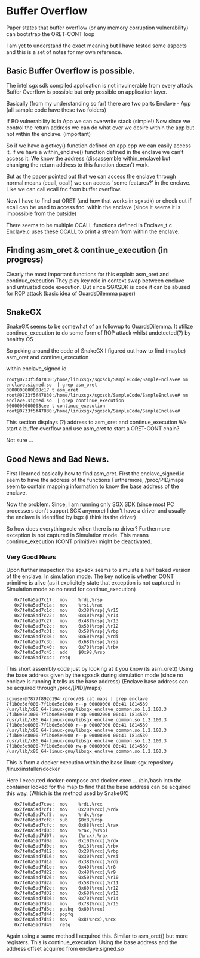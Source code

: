 # Buffer Overflow
Paper states that buffer overflow (or any memory corruption vulnerability) can bootstrap the ORET-CONT loop

I am yet to understand the exact meaning but I have tested some aspects and this is a set of notes for my own reference.


## Basic Buffer Overflow is possible.

The intel sgx sdk compiled application is not invulnerable from every attack. Buffer Overflow is possible but only possible on application layer.

Basically (from my understanding so far) there are two parts Enclave - App (all sample code have these two folders)

If BO vulnerability is in App we can overwrite stack (simple!)
Now since we control the return address we can do what ever we desire within the app but not within the enclave. (important)

So if we have a getkey() function defined on app.cpp we can easily access it.
if we have a within_enclave() function defined in the enclave we can't access it. We know the address (dissassemble within_enclave) but chanigng the return address to this function doesn't work.

But as the paper pointed out that we can access the enclave through normal means (ecall, ocall) we can access 'some features?' in the enclave. Like we can call ecall fnc from buffer overflow. 

Now I have to find out ORET (and how that works in sgxsdk)
or check out if ecall can be used to access fnc. within the enclave (since it seems it is impossible from the outside)

There seems to be multiple OCALL functions defined in Enclave_t.c 
Enclave.c uses these OCALL to print a stream from within the enclave. 



## Finding asm_oret & continue_execution (in progress)

Clearly the most important functions for this exploit: asm_oret and continue_execution
They play key role in context swap between enclave and untrusted code execution. But since SGXSDK is code it can be abused for ROP attack (basic idea of GuardsDilemma paper)



## SnakeGX

SnakeGX seems to be somewhat of an followup to GuardsDilemma. 
It utilize continue_execution to do some form of ROP attack whilst undetected(?) by healthy OS

So poking around the code of SnakeGX I figured out how to find (maybe) asm_oret and contineu_execution

within enclave_signed.io

```
root@0733f5f47830:/home/linuxsgx/sgxsdk/SampleCode/SampleEnclave# nm enclave.signed.so  | grep asm_oret
0000000000008c17 t asm_oret
root@0733f5f47830:/home/linuxsgx/sgxsdk/SampleCode/SampleEnclave# nm enclave.signed.so  | grep continue_execution
0000000000008cee t continue_execution
root@0733f5f47830:/home/linuxsgx/sgxsdk/SampleCode/SampleEnclave# 

```

This section displays (?) address to asm_oret and continue_execution
We start a buffer overflow and use asm_oret to start a ORET-CONT chain?

Not sure ...

## Good News and Bad News.

First I learned basically how to find asm_oret.
First the enclave_signed.io seem to have the address of the functions 
Furthermore, /proc/PID/maps seem to contain mapping information to know the base address of the enclave.

Now the problem.
Since, I am running only SGX SDK (since most PC processers don't support SGX anymore)
I don't have a driver and usually the enclave is identified by isgx (i think its the driver)

So how does everything role when there is no driver?
Furthermore exception is not captured in Simulation mode. This means continue_execution (CONT primitive) might be deactivated.


### Very Good News

Upon further inspection the sgxsdk seems to simulate a half baked version of the enclave. In simulation mode.
The key notice is whether CONT primitive is alive (as it explicitely state that exception is not captured in Simulation mode so no need for continue_execution)

```
   0x7fe0a5ad7c17:	mov    %rdi,%rsp
   0x7fe0a5ad7c1a:	mov    %rsi,%rax
   0x7fe0a5ad7c1d:	mov    0x38(%rsp),%r15
   0x7fe0a5ad7c22:	mov    0x40(%rsp),%r14
   0x7fe0a5ad7c27:	mov    0x48(%rsp),%r13
   0x7fe0a5ad7c2c:	mov    0x50(%rsp),%r12
   0x7fe0a5ad7c31:	mov    0x58(%rsp),%rbp
   0x7fe0a5ad7c36:	mov    0x60(%rsp),%rdi
   0x7fe0a5ad7c3b:	mov    0x68(%rsp),%rsi
   0x7fe0a5ad7c40:	mov    0x70(%rsp),%rbx
   0x7fe0a5ad7c45:	add    $0x98,%rsp
   0x7fe0a5ad7c4c:	retq 
```

This short assembly code just by looking at it you know its asm_oret()
Using the base address given by the sgxsdk during simulation mode (since no enclave is running it tells us the base address)
(Enclave base address can be acquired through /proc/[PID]/maps)

```
sgxuser@7877f892d194:/proc/6$ cat maps | grep enclave
7f1b0e5df000-7f1b0e5e1000 r--p 00000000 00:41 1814539                    /usr/lib/x86_64-linux-gnu/libsgx_enclave_common.so.1.2.100.3
7f1b0e5e1000-7f1b0e5e6000 r-xp 00002000 00:41 1814539                    /usr/lib/x86_64-linux-gnu/libsgx_enclave_common.so.1.2.100.3
7f1b0e5e6000-7f1b0e5e8000 r--p 00007000 00:41 1814539                    /usr/lib/x86_64-linux-gnu/libsgx_enclave_common.so.1.2.100.3
7f1b0e5e8000-7f1b0e5e9000 r--p 00008000 00:41 1814539                    /usr/lib/x86_64-linux-gnu/libsgx_enclave_common.so.1.2.100.3
7f1b0e5e9000-7f1b0e5ea000 rw-p 00009000 00:41 1814539                    /usr/lib/x86_64-linux-gnu/libsgx_enclave_common.so.1.2.100.3
```

This is from a docker execution within the base linux-sgx repository /linux/installer/docker

Here I executed docker-compose and docker exec ... /bin/bash into the container looked for the map to find that the base address can be acquired this way. (Which is the method used by SnakeGX)

```
   0x7fe0a5ad7cee:	mov    %rdi,%rcx
   0x7fe0a5ad7cf1:	mov    0x20(%rcx),%rdx
   0x7fe0a5ad7cf5:	mov    %rdx,%rsp
   0x7fe0a5ad7cf8:	sub    $0x8,%rsp
   0x7fe0a5ad7cfc:	mov    0x88(%rcx),%rax
   0x7fe0a5ad7d03:	mov    %rax,(%rsp)
   0x7fe0a5ad7d07:	mov    (%rcx),%rax
   0x7fe0a5ad7d0a:	mov    0x10(%rcx),%rdx
   0x7fe0a5ad7d0e:	mov    0x18(%rcx),%rbx
   0x7fe0a5ad7d12:	mov    0x28(%rcx),%rbp
   0x7fe0a5ad7d16:	mov    0x30(%rcx),%rsi
   0x7fe0a5ad7d1a:	mov    0x38(%rcx),%rdi
   0x7fe0a5ad7d1e:	mov    0x40(%rcx),%r8
   0x7fe0a5ad7d22:	mov    0x48(%rcx),%r9
   0x7fe0a5ad7d26:	mov    0x50(%rcx),%r10
   0x7fe0a5ad7d2a:	mov    0x58(%rcx),%r11
   0x7fe0a5ad7d2e:	mov    0x60(%rcx),%r12
   0x7fe0a5ad7d32:	mov    0x68(%rcx),%r13
   0x7fe0a5ad7d36:	mov    0x70(%rcx),%r14
   0x7fe0a5ad7d3a:	mov    0x78(%rcx),%r15
   0x7fe0a5ad7d3e:	pushq  0x80(%rcx)
   0x7fe0a5ad7d44:	popfq  
   0x7fe0a5ad7d45:	mov    0x8(%rcx),%rcx
   0x7fe0a5ad7d49:	retq 
```
Again using a same method I acquired this.
Similar to asm_oret() but more registers. This is continue_execution. 
Using the base address and the address offset acquired from enclave.signed.so